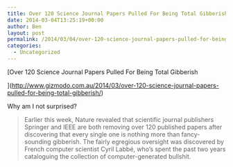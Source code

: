 ```yaml
---
title: Over 120 Science Journal Papers Pulled For Being Total Gibberish
date: 2014-03-04T13:25:19+00:00
author: Ben
layout: post
permalink: /2014/03/04/over-120-science-journal-papers-pulled-for-being-total-gibberish/
categories:
  - Uncategorized
---
```

[Over 120 Science Journal Papers Pulled For Being Total Gibberish
  
](http://www.gizmodo.com.au/2014/03/over-120-science-journal-papers-pulled-for-being-total-gibberish/) 

Why am I not surprised?

> Earlier this week, Nature revealed that scientific journal publishers Springer and IEEE are both removing over 120 published papers after discovering that every single one is nothing more than fancy-sounding gibberish. The fairly egregious oversight was discovered by French computer scientist Cyril Labbé, who’s spent the past two years cataloguing the collection of computer-generated bullshit.